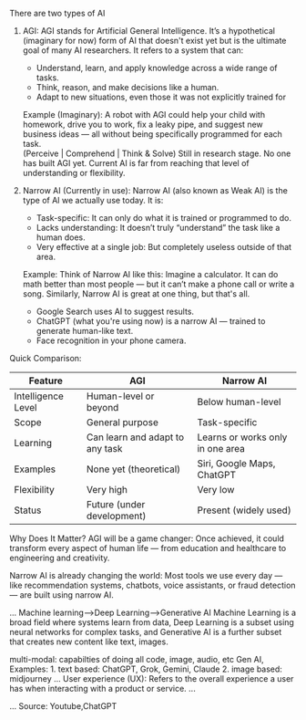 There are two types of AI
1. AGI:
	AGI stands for Artificial General Intelligence. It’s a hypothetical (imaginary for now) form of AI that doesn't exist yet but is the ultimate goal of many AI researchers.
	It refers to a system that can:
	* Understand, learn, and apply knowledge across a wide range of tasks.
	* Think, reason, and make decisions like a human.
	* Adapt to new situations, even those it was not explicitly trained for

	Example (Imaginary):
	A robot with AGI could help your child with homework, drive you to work, fix a leaky pipe, and suggest new business ideas — all without being specifically programmed for each task.	
	(Perceive | Comprehend | Think & Solve)
	Still in research stage. No one has built AGI yet. Current AI is far from reaching that level of understanding or flexibility.
	
2. Narrow AI (Currently in use):
	Narrow AI (also known as Weak AI) is the type of AI we actually use today.
	It is:
	* Task-specific: It can only do what it is trained or programmed to do.
	* Lacks understanding: It doesn’t truly “understand” the task like a human does.
	* Very effective at a single job: But completely useless outside of that area.

	Example: Think of Narrow AI like this:
	Imagine a calculator. It can do math better than most people — but it can’t make a phone call or write a song. Similarly, Narrow AI is great at one thing, but that's all.
	* Google Search uses AI to suggest results.
	* ChatGPT (what you're using now) is a narrow AI — trained to generate human-like text.
	* Face recognition in your phone camera.
	
Quick Comparison:
	
| Feature            | AGI                             | Narrow AI                        |
| ------------------ | ------------------------------- | -------------------------------- |
| Intelligence Level | Human-level or beyond           | Below human-level                |
| Scope              | General purpose                 | Task-specific                    |
| Learning           | Can learn and adapt to any task | Learns or works only in one area |
| Examples           | None yet (theoretical)          | Siri, Google Maps, ChatGPT       |
| Flexibility        | Very high                       | Very low                         |
| Status             | Future (under development)      | Present (widely used)            |

Why Does It Matter?
AGI will be a game changer: Once achieved, it could transform every aspect of human life — from education and healthcare to engineering and creativity.

Narrow AI is already changing the world: Most tools we use every day — like recommendation systems, chatbots, voice assistants, or fraud detection — are built using narrow AI.

...
Machine learning-->Deep Learning-->Generative AI
Machine Learning is a broad field where systems learn from data, Deep Learning is a subset using neural networks for complex tasks, and Generative AI is a further subset that creates new content like text, images.

multi-modal: capabilties of doing all code, image, audio, etc
Gen AI, Examples: 
				1. text based: ChatGPT, Grok, Gemini, Claude
				2. image based: midjourney
...
User experience (UX):
Refers to the overall experience a user has when interacting with a product or service.
...

...
Source: Youtube,ChatGPT